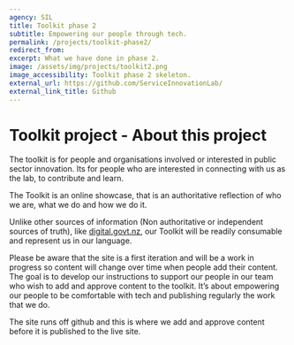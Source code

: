 ```yaml
---
agency: SIL
title: Toolkit phase 2
subtitle: Empowering our people through tech.
permalink: /projects/toolkit-phase2/
redirect_from:
excerpt: What we have done in phase 2.
image: /assets/img/projects/toolkit2.png
image_accessibility: Toolkit phase 2 skeleton.
external_url: https://github.com/ServiceInnovationLab/
external_link_title: Github
---
```

# Toolkit project - About this project

The toolkit is for people and organisations involved or interested in public sector innovation. Its for people who are interested in connecting with us as the lab, to contribute and learn.

The Toolkit is an online showcase, that is an authoritative reflection of who we are, what we do and how we do it. 

Unlike other sources of information (Non authoritative or independent sources of truth), like [digital.govt.nz](https://digital.govt.nz), our Toolkit will be readily consumable and represent us in our language.

Please be aware that the site is a first iteration and will be a work in progress so content will change over time when people add their content. The goal is to develop our instructions to support our people in our team who wish to add and approve content to the toolkit. It’s about empowering our people to be comfortable with tech and publishing regularly the work that we do. 

The site runs off github and this is where we add and approve content before it is published to the live site. 
